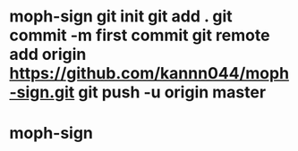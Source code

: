 # moph-sign git init git add . git commit -m first commit git remote add origin https://github.com/kannn044/moph-sign.git git push -u origin master
# moph-sign
